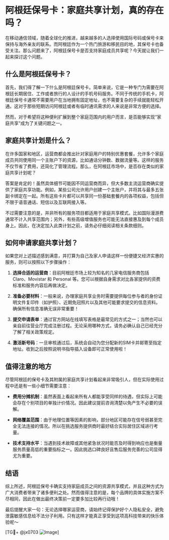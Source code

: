 # 阿根廷保号卡：家庭共享计划，真的存在吗？

在移动通信领域，随着全球化的推进，越来越多的人选择使用国际号码或保号卡来保持与海外亲友的联系。而阿根廷作为一个热门旅游和移民目的地，其保号卡也备受关注。那么问题来了，阿根廷保号卡是否支持家庭成员共享呢？今天就让我们一起来探讨这个问题。

## 什么是阿根廷保号卡？

首先，我们得了解一下什么是阿根廷保号卡。简单来说，它是一种专门为需要在阿根廷长期居住、工作或者旅行的人设计的手机号码服务。不同于传统的手机卡，阿根廷保号卡通常不需要用户在当地拥有固定地址，也不需要复杂的手续就能轻松开通。这对于那些短期访问阿根廷或者有临时通讯需求的人来说是非常方便的选择。

然而，对于希望将这种便利扩展到整个家庭范围内的用户而言，是否能够实现“家庭共享”成为了关键问题之一。

## 家庭共享计划是什么？

在许多国家和地区，运营商都会推出针对家庭用户的特别优惠套餐，允许多个家庭成员共同使用同一个主账户下的资源，比如通话分钟数、数据流量等。这样的服务不仅节省了费用，还简化了管理流程。那么，在阿根廷市场中，是否存在类似的家庭共享计划呢？

答案是肯定的！虽然具体细节可能因不同运营商而异，但大多数主流运营商确实提供了家庭共享功能。例如，某些公司允许用户创建一个主账户，并将其与最多五张副卡绑定在一起。所有这些卡片都可以共享同一份基础套餐内的各项权益，包括但不限于语音通话、短信以及互联网接入等。

不过需要注意的是，并非所有的服务项目都适用于家庭共享模式。比如国际漫游费通常不计入共享范围内；另外，有些高级增值服务也可能无法直接惠及到每个成员身上。因此，在决定加入此类计划之前，请务必仔细阅读相关条款细则。

## 如何申请家庭共享计划？

如果您对上述描述感到满意，并打算为自己及家人申请这样一份便捷又经济实惠的服务，则可以按照以下步骤操作：

1. **选择合适的运营商**：目前阿根廷市场上较为知名的几家电信服务商包括Claro、Movistar 和 Personal 等。您可以根据自身需求对比各家提供的资费标准和服务内容后再做决定。
   
2. **准备必要材料**：一般来说，办理家庭共享业务时需要提供每位参与者的身份证明文件复印件（如护照）、近期免冠照片以及其他可能要求提交的信息资料。确保所有信息准确无误非常重要！

3. **提交申请表单**：通过官方网站在线填写表格是最常见的方式之一；当然也可以亲自前往营业厅完成注册过程。无论采用哪种方式，请务必确认自己已经充分了解了相关政策规定。

4. **激活新号码**：一旦审核通过后，系统会自动为您分配新的SIM卡并邮寄至指定地址。收到之后按照说明书指导插入设备即可正常使用啦！

## 值得注意的地方

尽管阿根廷的保号卡及其附属的家庭共享计划看起来非常吸引人，但在实际使用过程中还是有一些小细节需要注意：

- **费用分摊机制**：虽然表面上看起来所有人都能享受同样的待遇，但实际上可能会存在个别项目的单独计价情况。因此建议提前咨询清楚以免产生不必要的误解。
  
- **网络覆盖范围**：由于地理位置等因素的影响，部分地区可能存在信号弱甚至完全无法连接的情况。所以在挑选服务提供商时最好结合实际居住区域进行考量。

- **技术支持水平**：当遇到技术故障或其他紧急状况时能否及时得到响应也是衡量服务质量高低的重要指标之一。因此挑选口碑良好且售后服务完善的公司显得尤为重要。

## 结语

综上所述，阿根廷保号卡确实支持家庭成员之间的资源共享模式，并且这种方式为广大消费者带来了诸多便利之处。然而值得注意的是，每个品牌的具体实施方案不尽相同，因此在做出最终决策前一定要多加比较再行动哦！

最后提醒大家一句：无论选择哪家运营商，请始终记得保护好个人隐私安全，避免泄露敏感信息给不法分子利用。只有这样才能真正享受到这项高科技带来的快乐体验呢～

[TG💪+ @jx0703 ![Image](https://github.com/user-attachments/assets/dbca1d08-cadb-493c-b0ec-ad6f7a83f270)]